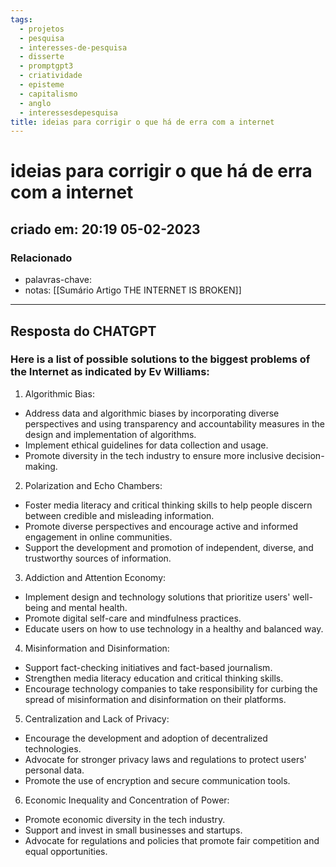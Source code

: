 ```yaml
---
tags:
  - projetos
  - pesquisa
  - interesses-de-pesquisa
  - disserte
  - promptgpt3
  - criatividade
  - episteme
  - capitalismo
  - anglo
  - interessesdepesquisa
title: ideias para corrigir o que há de erra com a internet
---
```

# ideias para corrigir o que há de erra com a internet
## criado em: 20:19 05-02-2023

### Relacionado
- palavras-chave:
- notas: [[Sumário Artigo THE INTERNET IS BROKEN]]
---
## Resposta do CHATGPT

### Here is a list of possible solutions to the biggest problems of the Internet as indicated by Ev Williams:

1.  Algorithmic Bias:

-   Address data and algorithmic biases by incorporating diverse perspectives and using transparency and accountability measures in the design and implementation of algorithms.
-   Implement ethical guidelines for data collection and usage.
-   Promote diversity in the tech industry to ensure more inclusive decision-making.

2.  Polarization and Echo Chambers:

-   Foster media literacy and critical thinking skills to help people discern between credible and misleading information.
-   Promote diverse perspectives and encourage active and informed engagement in online communities.
-   Support the development and promotion of independent, diverse, and trustworthy sources of information.

3.  Addiction and Attention Economy:

-   Implement design and technology solutions that prioritize users' well-being and mental health.
-   Promote digital self-care and mindfulness practices.
-   Educate users on how to use technology in a healthy and balanced way.

4.  Misinformation and Disinformation:

-   Support fact-checking initiatives and fact-based journalism.
-   Strengthen media literacy education and critical thinking skills.
-   Encourage technology companies to take responsibility for curbing the spread of misinformation and disinformation on their platforms.

5.  Centralization and Lack of Privacy:

-   Encourage the development and adoption of decentralized technologies.
-   Advocate for stronger privacy laws and regulations to protect users' personal data.
-   Promote the use of encryption and secure communication tools.

6.  Economic Inequality and Concentration of Power:

-   Promote economic diversity in the tech industry.
-   Support and invest in small businesses and startups.
-   Advocate for regulations and policies that promote fair competition and equal opportunities.